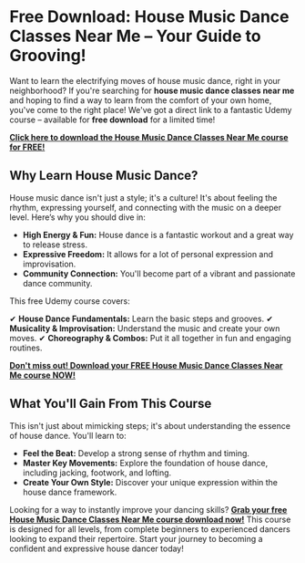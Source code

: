 # Free Download: House Music Dance Classes Near Me – Your Guide to Grooving!

Want to learn the electrifying moves of house music dance, right in your neighborhood? If you're searching for **house music dance classes near me** and hoping to find a way to learn from the comfort of your own home, you've come to the right place! We've got a direct link to a fantastic Udemy course – available for **free download** for a limited time!

[**Click here to download the House Music Dance Classes Near Me course for FREE!**](https://udemywork.com/house-music-dance-classes-near-me)

## Why Learn House Music Dance?

House music dance isn't just a style; it's a culture! It's about feeling the rhythm, expressing yourself, and connecting with the music on a deeper level. Here’s why you should dive in:

*   **High Energy & Fun:** House dance is a fantastic workout and a great way to release stress.
*   **Expressive Freedom:** It allows for a lot of personal expression and improvisation.
*   **Community Connection:** You'll become part of a vibrant and passionate dance community.

This free Udemy course covers:

✔ **House Dance Fundamentals:** Learn the basic steps and grooves.
✔ **Musicality & Improvisation:** Understand the music and create your own moves.
✔ **Choreography & Combos:** Put it all together in fun and engaging routines.

[**Don't miss out! Download your FREE House Music Dance Classes Near Me course NOW!**](https://udemywork.com/house-music-dance-classes-near-me)

## What You'll Gain From This Course

This isn't just about mimicking steps; it's about understanding the essence of house dance. You'll learn to:

*   **Feel the Beat:** Develop a strong sense of rhythm and timing.
*   **Master Key Movements:** Explore the foundation of house dance, including jacking, footwork, and lofting.
*   **Create Your Own Style:** Discover your unique expression within the house dance framework.

Looking for a way to instantly improve your dancing skills? **[Grab your free House Music Dance Classes Near Me course download now!](https://udemywork.com/house-music-dance-classes-near-me)** This course is designed for all levels, from complete beginners to experienced dancers looking to expand their repertoire. Start your journey to becoming a confident and expressive house dancer today!

